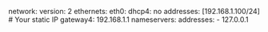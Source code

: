 network:
  version: 2
  ethernets:
    eth0:
      dhcp4: no
      addresses: [192.168.1.100/24]  # Your static IP
      gateway4: 192.168.1.1
      nameservers:
        addresses:
          - 127.0.0.1
